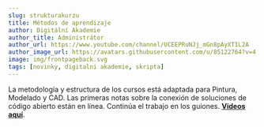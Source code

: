 ```yaml
---
slug: strukturakurzu
title: Métodos de aprendizaje
author: Digitální Akademie
author_title: Administrátor
author_url: https://www.youtube.com/channel/UCEEPRuNJj_mGn8pAyXTIL2A
author_image_url: https://avatars.githubusercontent.com/u/85122764?v=4
image: img/frontpageback.svg
tags: [novinky, digitalni akademie, skripta]
---
```


La metodología y estructura de los cursos está adaptada para Pintura, Modelado y CAD. Las primeras notas sobre la conexión de soluciones de código abierto están en línea. Continúa el trabajo en los guiones. [**Videos aquí**](https://www.youtube.com/channel/UCEEPRuNJj_mGn8pAyXTIL2A).
